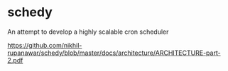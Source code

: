 # schedy

An attempt to develop a highly scalable cron scheduler

https://github.com/nikhil-rupanawar/schedy/blob/master/docs/architecture/ARCHITECTURE-part-2.pdf
